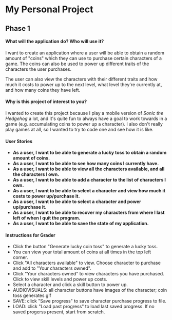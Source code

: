# My Personal Project

## Phase 1

#### What will the application do? Who will use it?

I want to create an application where a user will be able to obtain a random amount of "coins" which they can use to 
purchase certain characters of a game. 
The coins can also be used to power up different traits of the characters the user purchases.

The user can also view the characters with their different traits and how much it costs to power up to the next level,
what level they're currently at, and how many coins they have left.

#### Why is this project of interest to you?

I wanted to create this project because I play a mobile version of *Sonic the Hedgehog* a lot, and it's quite fun to 
always have a goal to work towards in a game (e.g. accumulating coins to power up a character).
I also don't really play games at all, so I wanted to try to code one and see how it is like.

#### User Stories

- **As a user, I want to be able to generate a lucky toss to obtain a random amount of coins.**
- **As a user, I want to be able to see how many coins I currently have.**
- **As a user, I want to be able to view all the characters available, and all the characters I own.**
- **As a user, I want to be able to add a character to the list of characters I own.**
- **As a user, I want to be able to select a character and view how much it costs to power up/purchase it.**
- **As a user, I want to be able to select a character and power up/purchase it.**
- **As a user, I want to be able to recover my characters from where I last left of when I quit the program.**
- **As a user, I want to be able to save the state of my application.**


#### Instructions for Grader
- Click the button "Generate lucky coin toss" to generate a lucky toss.
- You can view your total amount of coins at all times in the top left corner.
- Click "All characters available" to view. Choose character to purchase and add to "Your characters owned".
- Click "Your characters owned" to view characters you have purchased. Click to view skill levels and power up costs.
- Select a character and click a skill button to power up.
- AUDIOVISUALS: all character buttons have images of the character; coin toss generates gif
- SAVE: click "Save progress" to save character purchase progress to file.
- LOAD: click "Load past progress" to load last saved progress. If no saved progerss present, start from scratch.
